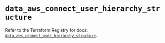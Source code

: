 # `data_aws_connect_user_hierarchy_structure`

Refer to the Terraform Registry for docs: [`data_aws_connect_user_hierarchy_structure`](https://registry.terraform.io/providers/hashicorp/aws/6.10.0/docs/data-sources/connect_user_hierarchy_structure).
